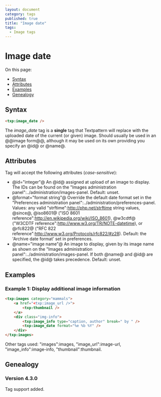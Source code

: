 ```yaml
---
layout: document
category: tags
published: true
title: "Image date"
tags:
  - Image tags
---
```


# Image date

On this page:

* [Syntax](#user-content-syntax)
* [Attributes](#user-content-attributes)
* [Examples](#user-content-examples)
* [Genealogy](#user-content-genealogy)

## Syntax

```html
<txp:image_date />
```

The *image_date* tag is a __single__ tag that Textpattern will replace with the uploaded date of the current (or given) image. Should usually be used in an @@image form@@, although it may be used on its own providing you specify an @id@ or @name@.

## Attributes

Tag will accept the following attributes (*case-sensitive*):

* @id="integer"@
An @id@ assigned at upload of an image to display. The IDs can be found on the "Images administration panel":../administration/images-panel.
Default: unset.
* @format="format string"@
Override the default date format set in the "Preferences administration panel":../administration/preferences-panel.
Values: any valid "strftime":http://php.net/strftime string values, @since@, @iso8601@ ("ISO 8601 reference":http://en.wikipedia.org/wiki/ISO_8601), @w3cdtf@ ("W3CDTF reference":http://www.w3.org/TR/NOTE-datetime), or @rfc822@ ("RFC 822 reference":http://www.w3.org/Protocols/rfc822/#z28).
Default: the 'Archive date format' set in preferences.
* @name="image name"@
An image to display, given by its image name as shown on the "Images administration panel":../administration/images-panel. If both @name@ and @id@ are specified, the @id@ takes precedence.
Default: unset.

## Examples

### Example 1: Display additional image information

```html
<txp:images category="mammals">
    <a href="<txp:image_url />">
        <txp:thumbnail />
    </a>
    <div class="img-info">
        <txp:image_info type="caption, author" break=" by " />
        <txp:image_date format="%e %b %Y" />
    </div>
</txp:images>
```

Other tags used: "images":images, "image_url":image-url, "image_info":image-info, "thumbnail":thumbnail.

## Genealogy

### Version 4.3.0

Tag support added.
